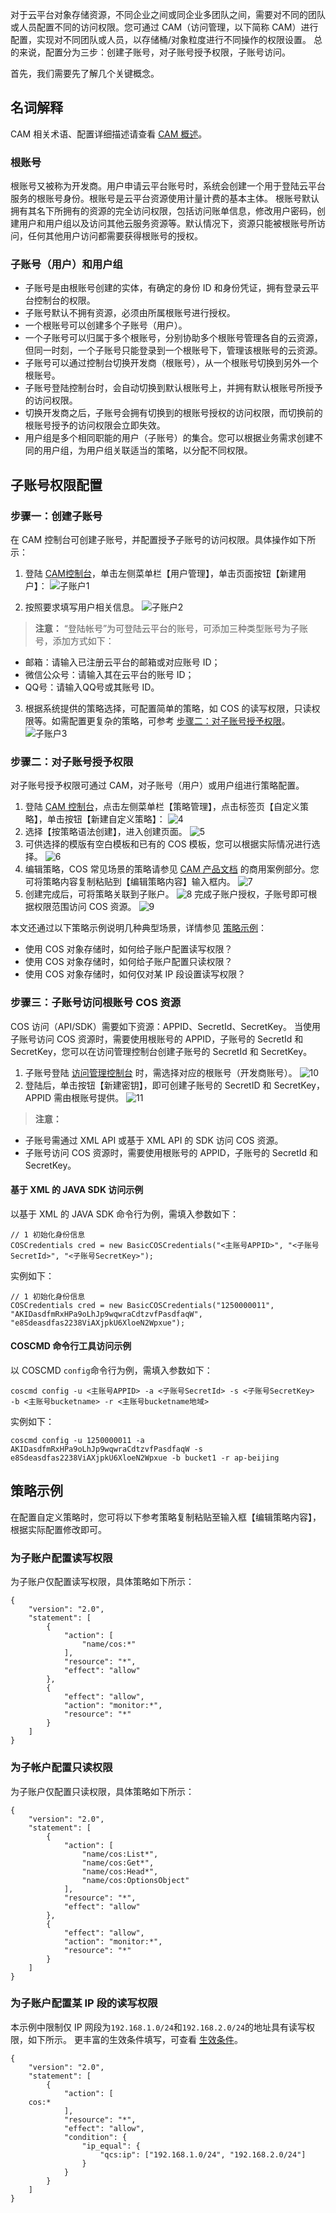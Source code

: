 对于云平台对象存储资源，不同企业之间或同企业多团队之间，需要对不同的团队或人员配置不同的访问权限。您可通过 CAM（访问管理，以下简称 CAM）进行配置，实现对不同团队或人员，以存储桶/对象粒度进行不同操作的权限设置。
总的来说，配置分为三步：创建子账号，对子账号授予权限，子账号访问。

首先，我们需要先了解几个关键概念。
## 名词解释
CAM 相关术语、配置详细描述请查看 [CAM 概述](/doc/product/598/10583)。
### 根账号
根账号又被称为开发商。用户申请云平台账号时，系统会创建一个用于登陆云平台服务的根账号身份。根账号是云平台资源使用计量计费的基本主体。
根账号默认拥有其名下所拥有的资源的完全访问权限，包括访问账单信息，修改用户密码，创建用户和用户组以及访问其他云服务资源等。默认情况下，资源只能被根账号所访问，任何其他用户访问都需要获得根账号的授权。

### 子账号（用户）和用户组
- 子账号是由根账号创建的实体，有确定的身份 ID 和身份凭证，拥有登录云平台控制台的权限。
- 子账号默认不拥有资源，必须由所属根账号进行授权。
 - 一个根账号可以创建多个子账号（用户）。
 - 一个子账号可以归属于多个根账号，分别协助多个根账号管理各自的云资源，但同一时刻，一个子账号只能登录到一个根账号下，管理该根账号的云资源。
- 子账号可以通过控制台切换开发商（根账号），从一个根账号切换到另外一个根账号。
 - 子账号登陆控制台时，会自动切换到默认根账号上，并拥有默认根账号所授予的访问权限。
 - 切换开发商之后，子账号会拥有切换到的根账号授权的访问权限，而切换前的根账号授予的访问权限会立即失效。
- 用户组是多个相同职能的用户（子账号）的集合。您可以根据业务需求创建不同的用户组，为用户组关联适当的策略，以分配不同权限。

## 子账号权限配置
### 步骤一：创建子账号
在 CAM 控制台可创建子账号，并配置授予子账号的访问权限。具体操作如下所示：
1. 登陆 [CAM控制台](http://console.tce.fsphere.cn/cam)，单击左侧菜单栏【用户管理】，单击页面按钮【新建用户】：
 ![子账户1](https://mc.qcloudimg.com/static/img/5d9194888617f10bfde81afa01c69e0b/image.png)
 
2. 按照要求填写用户相关信息。
 ![子账户2](https://mc.qcloudimg.com/static/img/97dbdb848557f0195f90e1a78561eb37/image.png)
> **注意：**
> “登陆帐号”为可登陆云平台的账号，可添加三种类型账号为子账号，添加方式如下：
 - 邮箱：请输入已注册云平台的邮箱或对应账号 ID；
 - 微信公众号：请输入其在云平台的账号 ID；
 - QQ号：请输入QQ号或其账号 ID。

3. 根据系统提供的策略选择，可配置简单的策略，如 COS 的读写权限，只读权限等。如需配置更复杂的策略，可参考 [步骤二：对子账号授予权限](#对子账号授予权限)。
![子账户3](https://mc.qcloudimg.com/static/img/8c3be83e576d892c99b90190d5f5c0b2/image.png)

<span id="对子账号授予权限"></span>
### 步骤二：对子账号授予权限
对子账号授予权限可通过 CAM，对子账号（用户）或用户组进行策略配置。
1. 登陆 [CAM 控制台](http://console.tce.fsphere.cn/cam)，点击左侧菜单栏【策略管理】，点击标签页【自定义策略】，单击按钮【新建自定义策略】：
![4](https://mc.qcloudimg.com/static/img/c1edfdc87bc078d8bc8f0fb052313d28/image.png)
2. 选择【按策略语法创建】，进入创建页面。
![5](https://mc.qcloudimg.com/static/img/94801671fcdff7b80dc973d9ee0e1165/image.png)
3. 可供选择的模版有空白模板和已有的 COS 模板，您可以根据实际情况进行选择。
![6](https://mc.qcloudimg.com/static/img/8ee0f66634765849bb90a1a2d60806a5/image.png)
4. 编辑策略，COS 常见场景的策略请参见 [CAM 产品文档](/doc/product/598) 的商用案例部分。您可将策略内容复制粘贴到【编辑策略内容】输入框内。
![7](https://mc.qcloudimg.com/static/img/2a5ce2ce4863f1a537dc74d45284ee5d/image.png)
5. 创建完成后，可将策略关联到子账户。
![8](https://mc.qcloudimg.com/static/img/3517b05ee79c818883d1ecf96dbbad89/image.png)
完成子账户授权，子账号即可根据权限范围访问 COS 资源。
![9](https://mc.qcloudimg.com/static/img/606cdbcdccb90cf65dbc8826bc7d92da/image.png)
 

本文还通过以下策略示例说明几种典型场景，详情参见 [策略示例](#策略示例)：
- 使用 COS 对象存储时，如何给子账户配置读写权限？
- 使用 COS 对象存储时，如何给子账户配置只读权限？
- 使用 COS 对象存储时，如何仅对某 IP 段设置读写权限？

### 步骤三：子账号访问根账号 COS 资源
COS 访问（API/SDK）需要如下资源：APPID、SecretId、SecretKey。
当使用子账号访问 COS 资源时，需要使用根账号的 APPID，子账号的 SecretId 和 SecretKey，您可以在访问管理控制台创建子账号的 SecretId 和 SecretKey。
1. 子账号登陆  [访问管理控制台](http://console.tce.fsphere.cn/cam/capi)  时，需选择对应的根账号（开发商账号）。
![10](https://mc.qcloudimg.com/static/img/7f109890f04a9f57f3b8c924b3788e2d/image.png)
2. 登陆后，单击按钮【新建密钥】，即可创建子账号的 SecretID 和 SecretKey，APPID 需由根账号提供。
![11](https://mc.qcloudimg.com/static/img/294e294ef54662dedf57af975b7bea75/image.png)


> **注意：**
- 子账号需通过 XML API 或基于 XML API 的 SDK 访问 COS 资源。
- 子账号访问 COS 资源时，需要使用根账号的 APPID，子账号的 SecretId 和 SecretKey。

#### 基于 XML 的 JAVA SDK 访问示例
以基于 XML 的 JAVA SDK 命令行为例，需填入参数如下：
```
// 1 初始化身份信息
COSCredentials cred = new BasicCOSCredentials("<主账号APPID>", "<子账号SecretId>", "<子账号SecretKey>");
```

实例如下：
```
// 1 初始化身份信息
COSCredentials cred = new BasicCOSCredentials("1250000011", "AKIDasdfmRxHPa9oLhJp9wqwraCdtzvfPasdfaqW", "e8Sdeasdfas2238ViAXjpkU6XloeN2Wpxue");
```

#### COSCMD 命令行工具访问示例
以 COSCMD `config`命令行为例，需填入参数如下：
```
coscmd config -u <主账号APPID> -a <子账号SecretId> -s <子账号SecretKey>  -b <主账号bucketname> -r <主账号bucketname地域>
```
实例如下：
```
coscmd config -u 1250000011 -a AKIDasdfmRxHPa9oLhJp9wqwraCdtzvfPasdfaqW -s e8Sdeasdfas2238ViAXjpkU6XloeN2Wpxue -b bucket1 -r ap-beijing
```
<span id="策略示例"></span>
## 策略示例
在配置自定义策略时，您可将以下参考策略复制粘贴至输入框【编辑策略内容】，根据实际配置修改即可。

### 为子账户配置读写权限
为子账户仅配置读写权限，具体策略如下所示：
```
{
    "version": "2.0",
    "statement": [
        {
            "action": [
                "name/cos:*"
            ],
            "resource": "*",
            "effect": "allow"
        },
        {
            "effect": "allow",
            "action": "monitor:*",
            "resource": "*"
        }
    ]
}
```
### 为子帐户配置只读权限
为子账户仅配置只读权限，具体策略如下所示：
```
{
    "version": "2.0",
    "statement": [
        {
            "action": [
                "name/cos:List*",
                "name/cos:Get*",
                "name/cos:Head*",
                "name/cos:OptionsObject"
            ],
            "resource": "*",
            "effect": "allow"
        },
        {
            "effect": "allow",
            "action": "monitor:*",
            "resource": "*"
        }
    ]
}
```
### 为子账户配置某 IP 段的读写权限
本示例中限制仅 IP 网段为`192.168.1.0/24`和`192.168.2.0/24`的地址具有读写权限，如下所示。
更丰富的生效条件填写，可查看 [生效条件](/doc/product/598/10608)。
```
{
    "version": "2.0",
    "statement": [
        {
            "action": [
	cos:*
            ],
            "resource": "*",
            "effect": "allow",
            "condition": {
                "ip_equal": {
                    "qcs:ip": ["192.168.1.0/24", "192.168.2.0/24"]
                }
            }
        }
    ]
}
```
